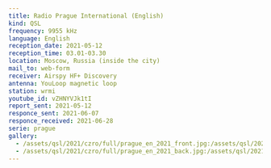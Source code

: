 ```yaml
---
title: Radio Prague International (English)
kind: QSL
frequency: 9955 kHz
language: English
reception_date: 2021-05-12
reception_time: 03.01-03.30
location: Moscow, Russia (inside the city)
mail_to: web-form
receiver: Airspy HF+ Discovery
antenna: YouLoop magnetic loop
station: wrmi
youtube_id: vZHNYVJk1tI
report_sent: 2021-05-12
responce_sent: 2021-06-07
responce_received: 2021-06-28
serie: prague
gallery:
  - /assets/qsl/2021/czro/full/prague_en_2021_front.jpg:/assets/qsl/2021/czro/small/prague_en_2021_front.jpg
  - /assets/qsl/2021/czro/full/prague_en_2021_back.jpg:/assets/qsl/2021/czro/small/prague_en_2021_back.jpg
---
```

